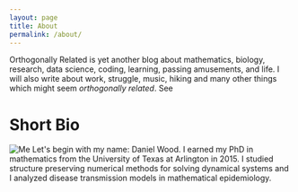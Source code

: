 ```yaml
---
layout: page
title: About
permalink: /about/
---
```


Orthogonally Related is yet another blog about mathematics, biology, research, data 
science, coding, learning, passing amusements, and life. I will also write about work,
struggle, music, hiking and many other things which might seem _orthogonally related_.
See
<div class="divider"></div>

# Short Bio
![Me](https://danielwo.github.io/assets/images/me.jpg)
Let's begin with my name: Daniel Wood. I earned my PhD in mathematics from the University
of Texas at Arlington in 2015. I studied structure preserving numerical methods for 
solving dynamical systems and I analyzed disease transmission models in mathematical
epidemiology. 
